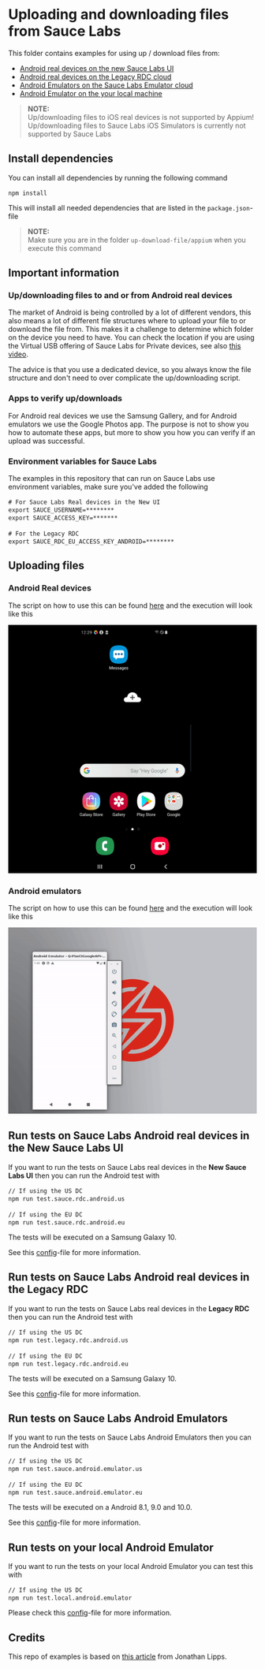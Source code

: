 # Uploading and downloading files from Sauce Labs
This folder contains examples for using up / download files from:

- [Android real devices on the new Sauce Labs UI](#run-tests-on-sauce-labs-android-real-devices-in-the-new-sauce-labs-ui)
- [Android real devices on the Legacy RDC cloud](#run-tests-on-sauce-labs-android-real-devices-in-the-legacy-rdc)
- [Android Emulators on the Sauce Labs Emulator cloud](#run-tests-on-sauce-labs-android-emulators)
- [Android Emulator on the your local machine](#run-tests-on-your-local-android-emulator)

> **NOTE:**\
> Up/downloading files to iOS real devices is not supported by Appium!\
> Up/downloading files to Sauce Labs iOS Simulators is currently not supported by Sauce Labs

## Install dependencies
You can install all dependencies by running the following command

    npm install

This will install all needed dependencies that are listed in the `package.json`-file

> **NOTE:**\
> Make sure you are in the folder `up-download-file/appium` when you execute this command

## Important information
### Up/downloading files to and or from Android real devices
The market of Android is being controlled by a lot of different vendors, this also means a lot of different file structures 
where to upload your file to or download the file from. This makes it a challenge to determine which folder on the device you 
need to have.
You can check the location if you are using the Virtual USB offering of Sauce Labs for Private devices, 
see also [this video](https://youtu.be/hUaVj6WmqRA).

The advice is that you use a dedicated device, so you always know the file structure and don't need to over complicate 
the up/downloading script.

### Apps to verify up/downloads
For Android real devices we use the Samsung Gallery, and for Android emulators we use the Google Photos app. The purpose 
is not to show you how to automate these apps, but more to show you how you can verify if an upload was successful.  

### Environment variables for Sauce Labs
The examples in this repository that can run on Sauce Labs use environment variables, make sure you've added the following

    # For Sauce Labs Real devices in the New UI
    export SAUCE_USERNAME=********
    export SAUCE_ACCESS_KEY=*******
    
    # For the Legacy RDC
    export SAUCE_RDC_EU_ACCESS_KEY_ANDROID=********

## Uploading files
### Android Real devices
The script on how to use this can be found [here](test/specs/real-devices/upload.image.android.real.spec.js) and the execution 
will look like this

![Upload Android real device](./assets/upload-real-device.gif)

### Android emulators
The script on how to use this can be found [here](test/specs/emu-sim/upload.image.android.emulator.spec.js) and the execution 
will look like this

![Upload Android emulators](./assets/android-emulator-upload.gif)

## Run tests on Sauce Labs Android real devices in the New Sauce Labs UI
If you want to run the tests on Sauce Labs real devices in the **New Sauce Labs UI** then you can run the Android test with

    // If using the US DC
    npm run test.sauce.rdc.android.us
    
    // If using the EU DC
    npm run test.sauce.rdc.android.eu
    
The tests will be executed on a Samsung Galaxy 10.

See this [config](./test/configs/wdio.android.sauce.real.conf.js)-file for more information.

## Run tests on Sauce Labs Android real devices in the Legacy RDC
If you want to run the tests on Sauce Labs real devices in the **Legacy RDC** then you can run the Android test with

    // If using the US DC
    npm run test.legacy.rdc.android.us
    
    // If using the EU DC
    npm run test.legacy.rdc.android.eu
    
The tests will be executed on a Samsung Galaxy 10.    

See this [config](./test/configs/wdio.android.legacy.rdc.conf.js)-file for more information.

## Run tests on Sauce Labs Android Emulators
If you want to run the tests on Sauce Labs Android Emulators then you can run the Android test with

    // If using the US DC
    npm run test.sauce.android.emulator.us
    
    // If using the EU DC
    npm run test.sauce.android.emulator.eu
    
The tests will be executed on a Android 8.1, 9.0 and 10.0.

See this [config](./test/configs/wdio.android.sauce.emu.conf.js)-file for more information.

## Run tests on your local Android Emulator
If you want to run the tests on your local Android Emulator you can test this with

    // If using the US DC
    npm run test.local.android.emulator

Please check this [config](./test/configs/wdio.android.local.emu.conf.js)-file for more information.

## Credits
This repo of examples is based on [this article](https://appiumpro.com/editions/2-seeding-an-android-device-with-test-photos)
from Jonathan Lipps.
